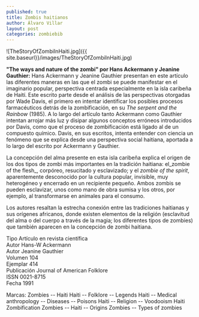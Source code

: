```yaml
---
published: true
title: Zombis haitianos
author: Álvaro Villar
layout: post
categories: zombiebib
---
```


![TheStoryOfZombiInHaiti.jpg]({{ site.baseurl}}/images/TheStoryOfZombiInHaiti.jpg)  

**"The ways and nature of the zombi" por Hans Ackermann y Jeanine Gauthier:** Hans Ackermann y Jeanine Gauthier presentan en este artículo las diferentes maneras en las que el zombi se puede manifestar en el imaginario popular, perspectiva centrada especialmente en la isla caribeña de Haití. Este escrito parte desde el análisis de las perspectivas otorgadas por Wade Davis, el primero en intentar identificar los posibles procesos farmacéuticos detrás de la zombificación, en su _The serpent and the Rainbow_ (1985). A lo largo del artículo tanto Ackermann como Gauthier intentan arrojar más luz y disipar algunos conceptos erróneos introducidos por Davis, como que el proceso de zombificación está ligado al de un compuesto químico. Davis, en sus escritos, intenta entender con ciencia un fenómeno que se explica desde una perspectiva social haitiana, aportada a lo largo del escrito por Ackermann y Gauthier.  

La concepción del alma presente en esta isla caribeña explica el origen de los dos tipos de zombi más importantes en la tradición haitiana: el_zombie of the flesh_, corpóreo, resucitado y esclavizado; y el _zombie of the spirit_, aparentemente desconocido por la cultura popular, invisible, muy heterogéneo y encerrado en un recipiente pequeño. Ambos zombis se pueden esclavizar, unos como mano de obra sumisa y los otros, por ejemplo, al transformarse en animales para el consumo.  

Los autores resaltan la estrecha conexión entre las tradiciones haitianas y sus orígenes africanos, donde existen elementos de la religión (esclavitud del alma o del cuerpo a través de la magia; los diferentes tipos de zombies) que también aparecen en la concepción de zombi haitiana.

Tipo 	Artículo en revista científica  
Autor 	Hans-W Ackermann  
Autor 	Jeanine Gauthier  
Volumen 	104  
Ejemplar 	414  
Publicación 	Journal of American Folklore  
ISSN 	0021-8715  
Fecha 	1991  

Marcas: Zombies -- Haiti Haiti -- Folklore -- Legends Haiti -- Medical anthropology -- Diseases -- Poisons Haiti -- Religion -- Voodooism Haiti Zombification Zombies -- Haiti -- Origins Zombies -- Types of zombies
